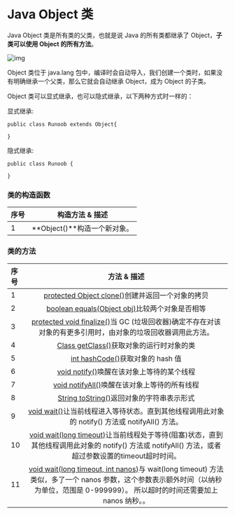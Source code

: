 # Java Object 类

Java Object 类是所有类的父类，也就是说 Java 的所有类都继承了 Object，**子类可以使用 Object 的所有方法**。

![img](https://www.runoob.com/wp-content/uploads/2020/10/classes-object.gif)

Object 类位于 java.lang 包中，编译时会自动导入，我们创建一个类时，如果没有明确继承一个父类，那么它就会自动继承 Object，成为 Object 的子类。

Object 类可以显式继承，也可以隐式继承，以下两种方式时一样的：

显式继承:

```
public class Runoob extends Object{

}
```

隐式继承:

```
public class Runoob {

}
```

### 类的构造函数

| 序号 |       构造方法 & 描述        |
| :--- | :--------------------------: |
| 1    | **Object()**构造一个新对象。 |

### 类的方法

| 序号 |                         方法 & 描述                          |
| :--- | :----------------------------------------------------------: |
| 1    | [protected Object clone()](https://www.runoob.com/java/java-object-clone.html)创建并返回一个对象的拷贝 |
| 2    | [boolean equals(Object obj)](https://www.runoob.com/java/java-object-equals.html)比较两个对象是否相等 |
| 3    | [protected void finalize()](https://www.runoob.com/java/java-object-finalize.html)当 GC (垃圾回收器)确定不存在对该对象的有更多引用时，由对象的垃圾回收器调用此方法。 |
| 4    | [Class getClass()](https://www.runoob.com/java/java-object-getclass.html)获取对象的运行时对象的类 |
| 5    | [int hashCode()](https://www.runoob.com/java/java-object-hashcode.html)获取对象的 hash 值 |
| 6    | [void notify()](https://www.runoob.com/java/java-object-notify.html)唤醒在该对象上等待的某个线程 |
| 7    | [void notifyAll()](https://www.runoob.com/java/java-object-notifyall.html)唤醒在该对象上等待的所有线程 |
| 8    | [String toString()](https://www.runoob.com/java/java-object-tostring.html)返回对象的字符串表示形式 |
| 9    | [void wait()](https://www.runoob.com/java/java-object-wait.html)让当前线程进入等待状态。直到其他线程调用此对象的 notify() 方法或 notifyAll() 方法。 |
| 10   | [void wait(long timeout)](https://www.runoob.com/java/java-object-wait-timeout.html)让当前线程处于等待(阻塞)状态，直到其他线程调用此对象的 notify() 方法或 notifyAll() 方法，或者超过参数设置的timeout超时时间。 |
| 11   | [void wait(long timeout, int nanos)](https://www.runoob.com/java/java-object-wait-nanos.html)与 wait(long timeout) 方法类似，多了一个 nanos 参数，这个参数表示额外时间（以纳秒为单位，范围是 0-999999）。 所以超时的时间还需要加上 nanos 纳秒。。 |
